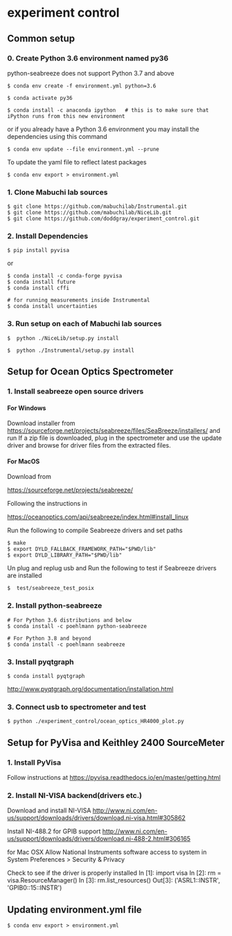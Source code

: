 # experiment control

## Common setup

### 0. Create Python 3.6 environment named py36
python-seabreeze does not support Python 3.7 and above
```
$ conda env create -f environment.yml python=3.6

$ conda activate py36

$ conda install -c anaconda ipython   # this is to make sure that iPython runs from this new environment
```

or if you already have a Python 3.6 environment you may install the dependencies using this command

```
$ conda env update --file environment.yml --prune
```

To update the yaml file to reflect latest packages

```
$ conda env export > environment.yml
```


### 1. Clone Mabuchi lab sources
```
$ git clone https://github.com/mabuchilab/Instrumental.git
$ git clone https://github.com/mabuchilab/NiceLib.git
$ git clone https://github.com/doddgray/experiment_control.git
```
### 2. Install Dependencies

```
$ pip install pyvisa
```
or

```
$ conda install -c conda-forge pyvisa
$ conda install future
$ conda install cffi

# for running measurements inside Instrumental
$ conda install uncertainties
```
### 3. Run setup on each of Mabuchi lab sources
```
$  python ./NiceLib/setup.py install

$  python ./Instrumental/setup.py install
```

## Setup for Ocean Optics Spectrometer
### 1. Install seabreeze open source drivers
#### For Windows
Download installer from
https://sourceforge.net/projects/seabreeze/files/SeaBreeze/installers/
and run
If a zip file is downloaded, plug in the spectrometer and use the update driver and browse for driver files from the extracted files.

#### For MacOS
Download from

https://sourceforge.net/projects/seabreeze/

Following the instructions in

https://oceanoptics.com/api/seabreeze/index.html#install_linux

Run the following to compile Seabreeze drivers and set paths
```
$ make
$ export DYLD_FALLBACK_FRAMEWORK_PATH="$PWD/lib"
$ export DYLD_LIBRARY_PATH="$PWD/lib"
```

Un plug and replug usb and Run the following to test if Seabreeze drivers are installed
```
$  test/seabreeze_test_posix
```

### 2. Install python-seabreeze
```
# For Python 3.6 distributions and below
$ conda install -c poehlmann python-seabreeze

# For Python 3.8 and beyond
$ conda install -c poehlmann seabreeze
```

### 3. Install pyqtgraph
```
$ conda install pyqtgraph
```

http://www.pyqtgraph.org/documentation/installation.html

### 3. Connect usb to spectrometer and test
```
$ python ./experiment_control/ocean_optics_HR4000_plot.py
```

## Setup for PyVisa and Keithley 2400 SourceMeter

### 1. Install PyVisa
Follow instructions at https://pyvisa.readthedocs.io/en/master/getting.html

### 2. Install NI-VISA backend(drivers etc.)

Download and install NI-VISA
http://www.ni.com/en-us/support/downloads/drivers/download.ni-visa.html#305862

Install NI-488.2 for GPIB support
http://www.ni.com/en-us/support/downloads/drivers/download.ni-488-2.html#306165

for Mac OSX
Allow National Instruments software access to system in System Preferences > Security & Privacy

Check to see if the driver is properly installed
In [1]: import visa
In [2]: rm = visa.ResourceManager()
In [3]: rm.list_resources()
Out[3]: ('ASRL1::INSTR', 'GPIB0::15::INSTR')


## Updating environment.yml file
```
$ conda env export > environment.yml
```
